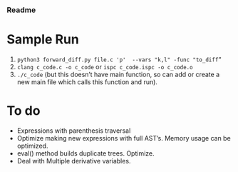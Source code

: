 ### Readme


# Sample Run

1. ```python3 forward_diff.py file.c 'p'  --vars "k,l" -func "to_diff”```
2. ```clang c_code.c -o c_code``` or ```ispc c_code.ispc -o c_code.o```
3. ```./c_code``` (but this doesn’t have main function, so can add or create a new main file which calls this function and run).



# To do

* Expressions with parenthesis traversal
* Optimize making new expressions with full AST’s. Memory usage can be optimized.
* eval() method builds duplicate trees. Optimize.
* Deal with Multiple derivative variables.